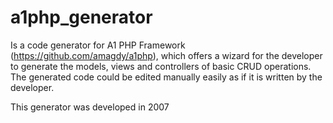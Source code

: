 a1php_generator
===============
Is a code generator for A1 PHP Framework (https://github.com/amagdy/a1php), which offers a wizard for the developer to generate the models, views and controllers of basic CRUD operations. The generated code could be edited manually easily as if it is written by the developer.

This generator was developed in 2007
